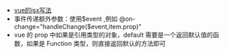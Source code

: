 - [vue的jsx写法](https://segmentfault.com/a/119000020436220###)
- 事件传递额外参数：使用$event ,例如 @on-change="handleChange($event,item.prop)"
- vue 的 prop 中如果是引用类型的对象，default 需要是一个返回默认值的函数，如果是 Function 类型，则直接返回默认的方法即可
